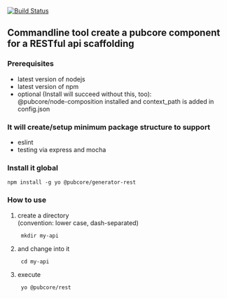 [![Build Status](https://travis-ci.org/pubcore/generator-rest.svg?branch=master)](https://travis-ci.org/pubcore/generator-rest)

## Commandline tool create a pubcore component for a RESTful api scaffolding

### Prerequisites
* latest version of nodejs
* latest version of npm
* optional (Install will succeed without this, too):  
@pubcore/node-composition installed and context_path is added in config.json

### It will create/setup minimum package structure to support
* eslint
* testing via express and mocha

### Install it global
	npm install -g yo @pubcore/generator-rest

### How to use
1) create a directory  
(convention: lower case, dash-separated)

		mkdir my-api

2) and change into it

		cd my-api

3) execute

		yo @pubcore/rest
